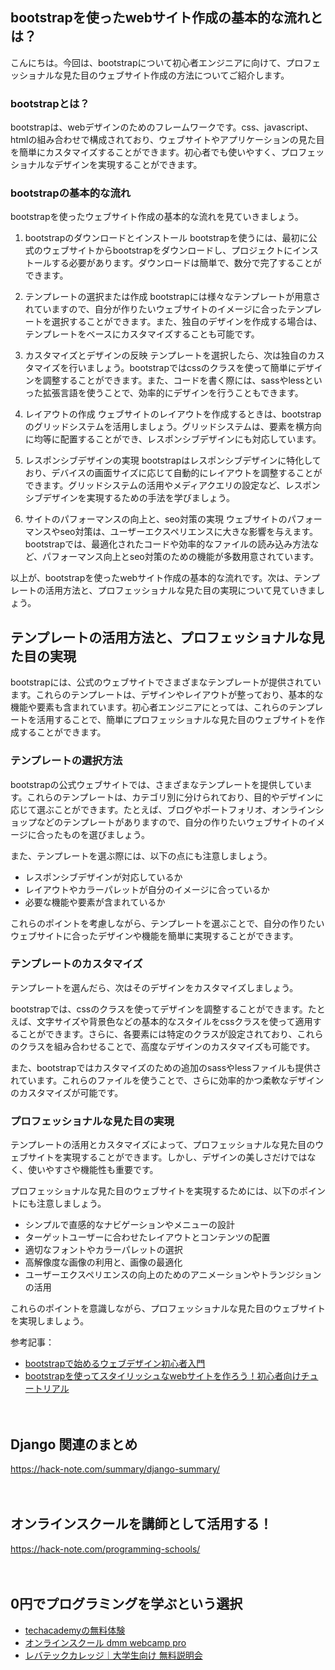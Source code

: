 <!--
title: 【django】静的ファイルの扱い方：cssやjavascriptを読み込む方法
tags: python,django
id: 
private: false
-->

## bootstrapを使ったwebサイト作成の基本的な流れとは？

こんにちは。今回は、bootstrapについて初心者エンジニアに向けて、プロフェッショナルな見た目のウェブサイト作成の方法についてご紹介します。

### bootstrapとは？

bootstrapは、webデザインのためのフレームワークです。css、javascript、htmlの組み合わせで構成されており、ウェブサイトやアプリケーションの見た目を簡単にカスタマイズすることができます。初心者でも使いやすく、プロフェッショナルなデザインを実現することができます。

### bootstrapの基本的な流れ

bootstrapを使ったウェブサイト作成の基本的な流れを見ていきましょう。

1. bootstrapのダウンロードとインストール
   bootstrapを使うには、最初に公式のウェブサイトからbootstrapをダウンロードし、プロジェクトにインストールする必要があります。ダウンロードは簡単で、数分で完了することができます。

2. テンプレートの選択または作成
   bootstrapには様々なテンプレートが用意されていますので、自分が作りたいウェブサイトのイメージに合ったテンプレートを選択することができます。また、独自のデザインを作成する場合は、テンプレートをベースにカスタマイズすることも可能です。

3. カスタマイズとデザインの反映
   テンプレートを選択したら、次は独自のカスタマイズを行いましょう。bootstrapではcssのクラスを使って簡単にデザインを調整することができます。また、コードを書く際には、sassやlessといった拡張言語を使うことで、効率的にデザインを行うこともできます。

4. レイアウトの作成
   ウェブサイトのレイアウトを作成するときは、bootstrapのグリッドシステムを活用しましょう。グリッドシステムは、要素を横方向に均等に配置することができ、レスポンシブデザインにも対応しています。

5. レスポンシブデザインの実現
   bootstrapはレスポンシブデザインに特化しており、デバイスの画面サイズに応じて自動的にレイアウトを調整することができます。グリッドシステムの活用やメディアクエリの設定など、レスポンシブデザインを実現するための手法を学びましょう。

6. サイトのパフォーマンスの向上と、seo対策の実現
   ウェブサイトのパフォーマンスやseo対策は、ユーザーエクスペリエンスに大きな影響を与えます。bootstrapでは、最適化されたコードや効率的なファイルの読み込み方法など、パフォーマンス向上とseo対策のための機能が多数用意されています。

以上が、bootstrapを使ったwebサイト作成の基本的な流れです。次は、テンプレートの活用方法と、プロフェッショナルな見た目の実現について見ていきましょう。

## テンプレートの活用方法と、プロフェッショナルな見た目の実現

bootstrapには、公式のウェブサイトでさまざまなテンプレートが提供されています。これらのテンプレートは、デザインやレイアウトが整っており、基本的な機能や要素も含まれています。初心者エンジニアにとっては、これらのテンプレートを活用することで、簡単にプロフェッショナルな見た目のウェブサイトを作成することができます。

### テンプレートの選択方法

bootstrapの公式ウェブサイトでは、さまざまなテンプレートを提供しています。これらのテンプレートは、カテゴリ別に分けられており、目的やデザインに応じて選ぶことができます。たとえば、ブログやポートフォリオ、オンラインショップなどのテンプレートがありますので、自分の作りたいウェブサイトのイメージに合ったものを選びましょう。

また、テンプレートを選ぶ際には、以下の点にも注意しましょう。

- レスポンシブデザインが対応しているか
- レイアウトやカラーパレットが自分のイメージに合っているか
- 必要な機能や要素が含まれているか

これらのポイントを考慮しながら、テンプレートを選ぶことで、自分の作りたいウェブサイトに合ったデザインや機能を簡単に実現することができます。

### テンプレートのカスタマイズ

テンプレートを選んだら、次はそのデザインをカスタマイズしましょう。

bootstrapでは、cssのクラスを使ってデザインを調整することができます。たとえば、文字サイズや背景色などの基本的なスタイルをcssクラスを使って適用することができます。さらに、各要素には特定のクラスが設定されており、これらのクラスを組み合わせることで、高度なデザインのカスタマイズも可能です。

また、bootstrapではカスタマイズのための追加のsassやlessファイルも提供されています。これらのファイルを使うことで、さらに効率的かつ柔軟なデザインのカスタマイズが可能です。

### プロフェッショナルな見た目の実現

テンプレートの活用とカスタマイズによって、プロフェッショナルな見た目のウェブサイトを実現することができます。しかし、デザインの美しさだけではなく、使いやすさや機能性も重要です。

プロフェッショナルな見た目のウェブサイトを実現するためには、以下のポイントにも注意しましょう。

- シンプルで直感的なナビゲーションやメニューの設計
- ターゲットユーザーに合わせたレイアウトとコンテンツの配置
- 適切なフォントやカラーパレットの選択
- 高解像度な画像の利用と、画像の最適化
- ユーザーエクスペリエンスの向上のためのアニメーションやトランジションの活用

これらのポイントを意識しながら、プロフェッショナルな見た目のウェブサイトを実現しましょう。

参考記事：
- [bootstrapで始めるウェブデザイン初心者入門](https://liginc.co.jp/webdesign/bootstrap/174942)
- [bootstrapを使ってスタイリッシュなwebサイトを作ろう！初心者向けチュートリアル](https://designpixel.co.jp/2019/04/29/bootstrap-introduction-tutorial/)

　

## Django 関連のまとめ
https://hack-note.com/summary/django-summary/

　

## オンラインスクールを講師として活用する！
https://hack-note.com/programming-schools/

　

## 0円でプログラミングを学ぶという選択
- [techacademyの無料体験](//af.moshimo.com/af/c/click?a_id=2612475&amp;p_id=1555&amp;pc_id=2816&amp;pl_id=22706&amp;url=https%3a%2f%2ftechacademy.jp%2fhtmlcss-trial%3futm_source%3dmoshimo%26utm_medium%3daffiliate%26utm_campaign%3dtextad)
- [オンラインスクール dmm webcamp pro](//af.moshimo.com/af/c/click?a_id=2612482&amp;p_id=1363&amp;pc_id=2297&amp;pl_id=39999&amp;guid=on)
- [レバテックカレッジ｜大学生向け 無料説明会](//af.moshimo.com/af/c/click?a_id=4071793&p_id=3198&pc_id=7488&pl_id=41848)

